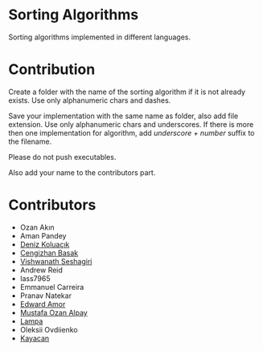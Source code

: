 # Sorting Algorithms

Sorting algorithms implemented in different languages.

# Contribution

Create a folder with the name of the sorting algorithm if it is not already exists. Use only alphanumeric chars and dashes.

Save your implementation with the same name as folder, also add file extension. Use only alphanumeric chars and underscores. If there is more then one implementation for algorithm, add _underscore + number_ suffix to the filename.

Please do not push executables.

Also add your name to the contributors part.

# Contributors

* Ozan Akın
* Aman Pandey
* [Deniz Koluaçık](https://github.com/koluacik)
* [Cengizhan Basak](https://github.com/cengizhanbasak)
* [Vishwanath Seshagiri](https://thebrahminator.github.io)
* Andrew Reid
* lass7965
* Emmanuel Carreira
* Pranav Natekar
* [Edward Amor](https://github.com/Skellet0r)
* [Mustafa Ozan Alpay](https://github.com/frozsgy)
* [Lampa](https://github.com/swetlana-spb)
* Oleksii Ovdiienko
* [Kayacan](https://github.com/kayacanv)
